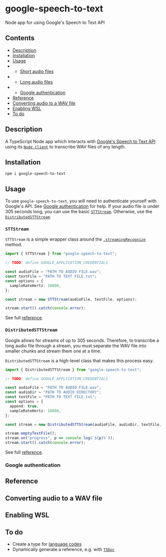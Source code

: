 # google-speech-to-text

Node app for using Google's Speech to Text API

## Contents

- [Description](#description)
- [Installation](#installation)
- [Usage](#usage)
- - [Short audio files](#STTStream)
- - [Long audio files](#DistributedSTTStream)
- - [Google authentication](#google-authentication)
- [Reference](#Reference)
- [Converting audio to a WAV file](#converting-audio-to-a-wav-file)
- [Enabling WSL](#enabling-wsl)
- [To do](#to-do)

## Description

A TypeScript Node app which interacts with [Google's Speech to Text API](https://cloud.google.com/speech-to-text/) using its [`Node client`](https://www.npmjs.com/package/@google-cloud/speech) to transcribe WAV files of any length.

## Installation

```
npm i google-speech-to-text
```

## Usage

To use `google-speech-to-text`, you will need to authenticate yourself with Google's API. See [Google authentication](#google-authentication) for help. If your audio file is under 305 seconds long, you can use the basic [`STTStream`](#STTStream). Otherwise, use the [`DistributedSTTStream`](#DistributedSTTStream).

### `STTStream`

`STTStream` is a simple wrapper class around the [`.streamingRecognize`](https://cloud.google.com/speech-to-text/docs/streaming-recognize) method.

```ts
import { STTStream } from "google-speech-to-text";

// TODO: define GOOGLE_APPLICATION_CREDENTIALS

const audioFile = "PATH TO AUDIO FILE.wav";
const textFile = "PATH TO TEXT FILE.txt";
const options = {
  sampleRateHertz: 16000,
};

const stream = new STTStream(audioFile, textFile, options);

stream.start().catch(console.error);
```

See full [reference](#reference).

### `DistributedSTTStream`

Google allows for streams of up to 305 seconds. Therefore, to transcribe a long audio file through a stream, you must separate the WAV file into smaller chunks and stream them one at a time.

`DistributedSTTStream` is a high-level class that makes this process easy.

```ts
import { DistributedSTTStream } from "google-speech-to-text";

// TODO: define GOOGLE_APPLICATION_CREDENTIALS

const audioFile = "PATH TO AUDIO FILE.wav";
const audioDir = "PATH TO AUDIO DIRECTORY";
const textFile = "PATH TO TEXT FILE.txt";
const options = {
  append: true,
  sampleRateHertz: 16000,
};

const stream = new DistributedSTTStream(audioFile, audioDir, textFile, options);

stream.emptyTextFile();
stream.on("progress", p => console.log(`${p}%`));
stream.start().catch(console.error);
```

See full [reference](#reference).

### Google authentication

## Reference

## Converting audio to a WAV file

## Enabling WSL

## To do

- Create a type for [language codes](https://cloud.google.com/speech-to-text/docs/languages)
- Dynamically generate a reference, e.g. with [`TSDoc`](https://www.npmjs.com/package/@microsoft/tsdoc)

